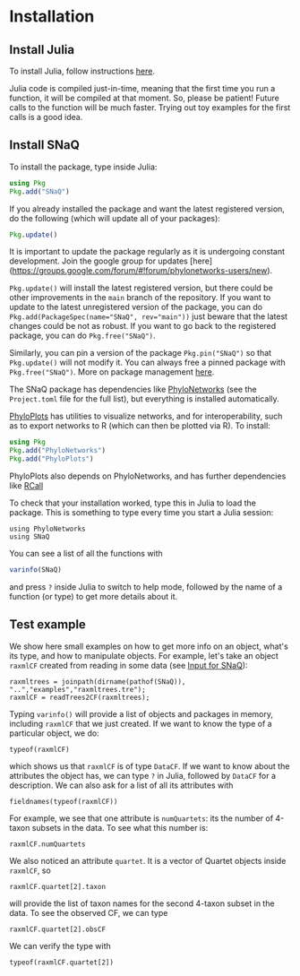 # Installation

## Install Julia

To install Julia, follow instructions [here](http://julialang.org/downloads/).

Julia code is compiled just-in-time, meaning that the first time you run a
function, it will be compiled at that moment. So, please be patient!
Future calls to the function will be much faster.
Trying out toy examples for the first calls is a good idea.

## Install SNaQ

To install the package, type inside Julia:
```julia
using Pkg
Pkg.add("SNaQ")
```
If you already installed the package and want the latest registered version,
do the following (which will update all of your packages):
```julia
Pkg.update()
```
It is important to update the package regularly as it is
undergoing constant development. Join the google group for updates
[here]
(https://groups.google.com/forum/#!forum/phylonetworks-users/new).

`Pkg.update()` will install the latest registered version, but there
could be other improvements in the `main` branch of the
repository. If you want to update to the latest unregistered version
of the package, you can do
`Pkg.add(PackageSpec(name="SNaQ", rev="main"))`
just beware that the latest changes could be not as robust.
If you want to go back to the registered package, you can do
`Pkg.free("SNaQ")`.

Similarly, you can pin a version of the package
`Pkg.pin("SNaQ")` so that `Pkg.update()` will not modify
it. You can always free a pinned package with
`Pkg.free("SNaQ")`. More on package management
[here](https://docs.julialang.org/en/v1/stdlib/Pkg/).

The SNaQ package has dependencies like
[PhyloNetworks](https://github.com/JuliaPhylo/PhyloNetworks.jl)
(see the `Project.toml` file for the full list), but everything is installed automatically.

[PhyloPlots](https://github.com/juliaphylo/PhyloPlots.jl)
has utilities to visualize networks, and for interoperability,
such as to export networks to R (which can then be plotted via R).
To install:

```julia
using Pkg
Pkg.add("PhyloNetworks")
Pkg.add("PhyloPlots")
```

PhyloPlots also depends on PhyloNetworks, and has further dependencies
like
[RCall](https://github.com/JuliaInterop/RCall.jl)

To check that your installation worked, type this in Julia to load the package.
This is something to type every time you start a Julia session:

```@example install
using PhyloNetworks
using SNaQ
```

You can see a list of all the functions with
```julia
varinfo(SNaQ)
```
and press `?` inside Julia to switch to help mode,
followed by the name of a function (or type) to get more details about it.

## Test example

We show here small examples on how to get more
info on an object, what's its type, and how to manipulate objects.
For example, let's take an object `raxmlCF` created from reading in some data
(see [Input for SNaQ](@ref)):

```@repl install
raxmltrees = joinpath(dirname(pathof(SNaQ)), "..","examples","raxmltrees.tre");
raxmlCF = readTrees2CF(raxmltrees);
```

Typing `varinfo()` will provide a list of objects and packages in memory,
including `raxmlCF` that we just created.
If we want to know the type of a particular object, we do:
```@repl install
typeof(raxmlCF)
```
which shows us that `raxmlCF` is of type `DataCF`.
If we want to know about the attributes the object has, we can type `?` in Julia,
followed by `DataCF` for a description.
We can also ask for a list of all its attributes with

```@repl install
fieldnames(typeof(raxmlCF))
```
For example, we see that one attribute is `numQuartets`: its the number of 4-taxon subsets
in the data. To see what this number is:
```@repl install
raxmlCF.numQuartets
```
We also noticed an attribute `quartet`. It is a vector of Quartet objects inside `raxmlCF`, so
```@repl install
raxmlCF.quartet[2].taxon
```
will provide the list of taxon names for the second 4-taxon subset in the data.
To see the observed CF, we can type
```@repl install
raxmlCF.quartet[2].obsCF
```
We can verify the type with
```@repl install
typeof(raxmlCF.quartet[2])
```